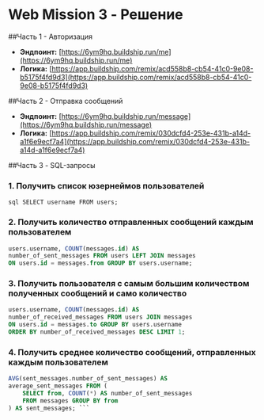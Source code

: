 # Web Mission 3 - Решение
##Часть 1 - Авторизация
- **Эндпоинт:** 
[https://6ym9hq.buildship.run/me](https://6ym9hq.buildship.run/me) 
- **Логика:** 
[https://app.buildship.com/remix/acd558b8-cb54-41c0-9e08-b5175f4fd9d3](https://app.buildship.com/remix/acd558b8-cb54-41c0-9e08-b5175f4fd9d3)

##Часть 2 - Отправка сообщений
- **Эндпоинт:** 
[https://6ym9hq.buildship.run/message](https://6ym9hq.buildship.run/message) 
- **Логика:** 
[https://app.buildship.com/remix/030dcfd4-253e-431b-a14d-a1f6e9ecf7a4](https://app.buildship.com/remix/030dcfd4-253e-431b-a14d-a1f6e9ecf7a4)

##Часть 3 - SQL-запросы
### 1. Получить список юзернеймов пользователей
```sql SELECT username FROM users; ```
### 2. Получить количество отправленных сообщений каждым пользователем
```sql SELECT 
users.username, COUNT(messages.id) AS 
number_of_sent_messages FROM users LEFT JOIN messages 
ON users.id = messages.from GROUP BY users.username; 
```
### 3. Получить пользователя с самым большим количеством полученных сообщений и само количество
```sql SELECT 
users.username, COUNT(messages.id) AS 
number_of_received_messages FROM users JOIN messages 
ON users.id = messages.to GROUP BY users.username 
ORDER BY number_of_received_messages DESC LIMIT 1; 
```
### 4. Получить среднее количество сообщений, отправленных каждым пользователем
```sql SELECT 
AVG(sent_messages.number_of_sent_messages) AS 
average_sent_messages FROM (
    SELECT from, COUNT(*) AS number_of_sent_messages 
    FROM messages GROUP BY from
) AS sent_messages; ```
